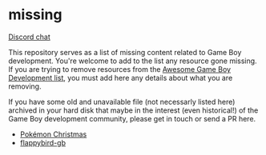 # missing

[Discord chat](https://discord.gg/gpBxq85)

This repository serves as a list of missing content related to Game Boy development. You're welcome to add to the list any resource gone missing.
If you are trying to remove resources from the [Awesome Game Boy Development list](https://github.com/avivace/awesome-gbdev), you must add here any details about what you are removing.

If you have some old and unavailable file (not necessarly listed here) archived in your hard disk that maybe in the interest (even historical!) of the Game Boy development community, please get in touch or send a PR here.

- [Pokémon Christmas](https://github.com/TheFakeMateo/xmas) 
- [flappybird-gb](https://github.com/LuckyLights/flappybird-gb) 